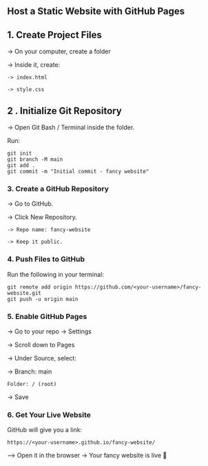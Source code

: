 ## Host a Static Website with GitHub Pages

## 1. Create Project Files

-> On your computer, create a folder 

-> Inside it, create:

    -> index.html 

    -> style.css 

## 2 . Initialize Git Repository

-> Open Git Bash / Terminal inside the folder.

Run:
```
git init
git branch -M main
git add .
git commit -m "Initial commit - fancy website"
```

### 3. Create a GitHub Repository

-> Go to GitHub.

-> Click New Repository.

    -> Repo name: fancy-website

    -> Keep it public.


### 4. Push Files to GitHub

Run the following in your terminal:

```
git remote add origin https://github.com/<your-username>/fancy-website.git
git push -u origin main
```

### 5. Enable GitHub Pages

-> Go to your repo → Settings

-> Scroll down to Pages

-> Under Source, select:

-> Branch: main

    Folder: / (root)

-> Save

### 6. Get Your Live Website

GitHub will give you a link:

```
https://<your-username>.github.io/fancy-website/
```

--> Open it in the browser → Your fancy website is live 🎉
